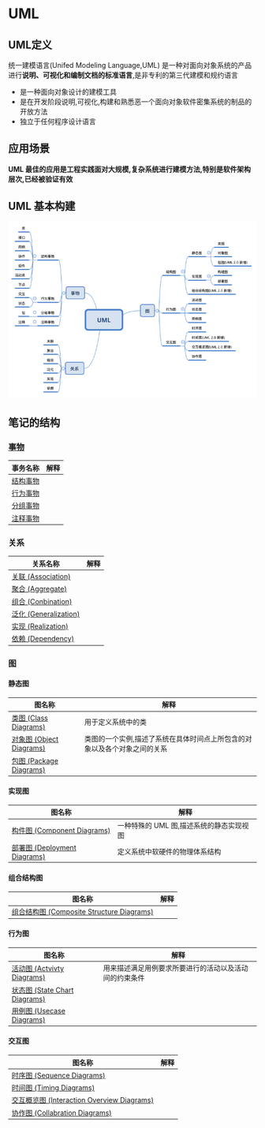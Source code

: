 # UML

## UML定义

统一建模语言(Unifed Modeling Language,UML) 是一种对面向对象系统的产品进行**说明、可视化和编制文档的标准语言**,是非专利的第三代建模和规约语言

- 是一种面向对象设计的建模工具
- 是在开发阶段说明,可视化,构建和熟悉恶一个面向对象软件密集系统的制品的开放方法
- 独立于任何程序设计语言

## 应用场景

**UML 最佳的应用是工程实践面对大规模,复杂系统进行建模方法,特别是软件架构层次,已经被验证有效**

## UML 基本构建

![image-20200815120426445](../../assets/image-20200815120426445.png)

## 笔记的结构

### [事物](010-事物) 

| 事务名称                             | 解释 |
| ------------------------------------ | ---- |
| [结构事物](010-事物/010-结构事物.md) |      |
| [行为事物](010-事物/020-行为事物.md) |      |
| [分组事物](010-事物/030-分组事物.md) |      |
| [注释事物](010-事物/040-注释事物.md) |      |

### 关系

| 关系名称                                      | 解释 |
| --------------------------------------------- | ---- |
| [关联  (Association)](020-关系/010-关联.md)   |      |
| [聚合 (Aggregate)](020-关系/020-聚合.md)      |      |
| [组合 (Conbination)](020-关系/030-组合.md)    |      |
| [泛化 (Generalization)](020-关系/040-泛化.md) |      |
| [实现 (Realization)](020-关系/050-实现.md)    |      |
| [依赖 (Dependency)](020-关系/060-依赖.md)     |      |

### 图

#### 静态图

| 图名称                                                       | 解释                                                         |
| ------------------------------------------------------------ | ------------------------------------------------------------ |
| [类图 (Class Diagrams)](030-图/010-结构图/010-静态图/010-类图.md) | 用于定义系统中的类                                           |
| [对象图 (Object Diagrams)](030-图/010-结构图/010-静态图/020-对象图.md) | 类图的一个实例,描述了系统在具体时间点上所包含的对象以及各个对象之间的关系 |
| [包图 (Package Diagrams)](030-图/010-结构图/010-静态图/030-包图.md) |                                                              |

#### 实现图

| 图名称                                                       | 解释                                     |
| ------------------------------------------------------------ | ---------------------------------------- |
| [构件图 (Component Diagrams)](030-图/010-结构图/020-实现图/010-构件图.md) | 一种特殊的 UML 图,描述系统的静态实现视图 |
| [部署图 (Deployment Diagrams)](030-图/010-结构图/020-实现图/020-部署图.md) | 定义系统中软硬件的物理体系结构           |

#### 组合结构图

| 图名称                                                       | 解释 |
| ------------------------------------------------------------ | ---- |
| [组合结构图 (Composite Structure Diagrams)](030-图/010-结构图/030-组合结构图/010-组合结构图.md) |      |

#### 行为图

| 图名称                                                       | 解释                                                   |
| ------------------------------------------------------------ | ------------------------------------------------------ |
| [活动图 (Actvivty Diagrams)](030-图/020-行为图/010-活动图.md) | 用来描述满足用例要求所要进行的活动以及活动间的约束条件 |
| [状态图 (State Chart Diagrams)](030-图/020-行为图/020-状态图.md) |                                                        |
| [用例图 (Usecase Diagrams)](030-图/020-行为图/030-用例图.md) |                                                        |

#### 交互图

| 图名称                                                       | 解释 |
| ------------------------------------------------------------ | ---- |
| [时序图 (Sequence Diagrams)](030-图/030-交互图/010-时序图.md) |      |
| [时间图 (Timing Diagrams)](030-图/030-交互图/020-时间图.md)  |      |
| [交互概览图 (Interaction Overview Diagrams)](030-图/030-交互图/030-交互概览图.md) |      |
| [协作图 (Collabration Diagrams)](030-图/030-交互图/040-协作图.md) |      |

